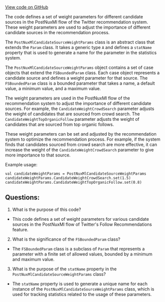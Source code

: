 [View code on GitHub](https://github.com/misbahsy/the-algorithm/follow-recommendations-service/server/src/main/scala/com/twitter/follow_recommendations/flows/post_nux_ml/PostNuxMlCandidateSourceWeightParams.scala)

The code defines a set of weight parameters for different candidate sources in the PostNuxMl flow of the Twitter recommendation system. These weight parameters are used to adjust the importance of different candidate sources in the recommendation process. 

The `PostNuxMlCandidateSourceWeightParams` class is an abstract class that extends the `Param` class. It takes a generic type `A` and defines a `statName` property that is used to generate a name for the parameter in the statistics system. 

The `PostNuxMlCandidateSourceWeightParams` object contains a set of case objects that extend the `FSBoundedParam` class. Each case object represents a candidate source and defines a weight parameter for that source. The `FSBoundedParam` class is a bounded parameter that takes a name, a default value, a minimum value, and a maximum value. 

The weight parameters are used in the PostNuxMl flow of the recommendation system to adjust the importance of different candidate sources. For example, the `CandidateWeightCrowdSearch` parameter adjusts the weight of candidates that are sourced from crowd search. The `CandidateWeightTopOrganicFollow` parameter adjusts the weight of candidates that are sourced from top organic follows. 

These weight parameters can be set and adjusted by the recommendation system to optimize the recommendation process. For example, if the system finds that candidates sourced from crowd search are more effective, it can increase the weight of the `CandidateWeightCrowdSearch` parameter to give more importance to that source. 

Example usage:

```
val candidateWeightParams = PostNuxMlCandidateSourceWeightParams
candidateWeightParams.CandidateWeightCrowdSearch.set(1.5)
candidateWeightParams.CandidateWeightTopOrganicFollow.set(0.8)
```
## Questions: 
 1. What is the purpose of this code?
- This code defines a set of weight parameters for various candidate sources in the PostNuxMl flow of Twitter's Follow Recommendations feature.

2. What is the significance of the `FSBoundedParam` class?
- The `FSBoundedParam` class is a subclass of `Param` that represents a parameter with a finite set of allowed values, bounded by a minimum and maximum value.

3. What is the purpose of the `statName` property in the `PostNuxMlCandidateSourceWeightParams` class?
- The `statName` property is used to generate a unique name for each instance of the `PostNuxMlCandidateSourceWeightParams` class, which is used for tracking statistics related to the usage of these parameters.